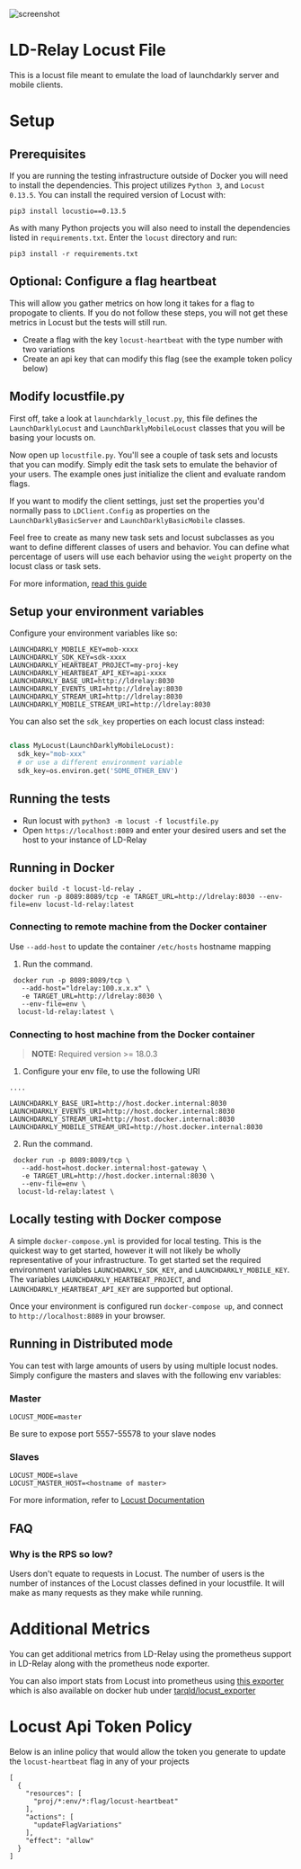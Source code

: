 ![screenshot](screenshot.png)


# LD-Relay Locust File


This is a locust file meant to emulate the load of launchdarkly server and mobile clients.


# Setup

## Prerequisites

If you are running the testing infrastructure outside of Docker you will need to install the dependencies. This project utilizes `Python 3`, and `Locust 0.13.5`. You can install the required version of Locust with:

```
pip3 install locustio==0.13.5
```

As with many Python projects you will also need to install the dependencies listed in `requirements.txt`. Enter the `locust` directory and run:

```
pip3 install -r requirements.txt
```


## Optional: Configure a flag heartbeat

This will allow you gather metrics on how long it takes for a flag to propogate to clients. If you do not follow these steps, you will not get these metrics in Locust but the tests will still run.

- Create a flag with the key `locust-heartbeat` with the type number with two variations
- Create an api key that can modify this flag (see the example token policy below)


## Modify locustfile.py

First off, take a look at `launchdarkly_locust.py`, this file defines the `LaunchDarklyLocust` and `LaunchDarklyMobileLocust` classes that you will be basing your locusts on.

Now open up `locustfile.py`. You'll see a couple of task sets and locusts that you can modify. Simply edit the task sets to emulate the behavior of your users. The example ones just initialize the client and evaluate random flags.

If you want to modify the client settings, just set the properties you'd normally pass to `LDClient.Config` as properties on the `LaunchDarklyBasicServer` and `LaunchDarklyBasicMobile` classes.

Feel free to create as many new task sets and locust subclasses as you want to define different classes of users and behavior. You can define what percentage of users will use each behavior using the `weight` property on the locust class or task sets.

For more information, [read this guide](https://docs.locust.io/en/stable/writing-a-locustfile.html)


## Setup your environment variables

Configure your environment variables like so:

```
LAUNCHDARKLY_MOBILE_KEY=mob-xxxx
LAUNCHDARKLY_SDK_KEY=sdk-xxxx
LAUNCHDARKLY_HEARTBEAT_PROJECT=my-proj-key
LAUNCHDARKLY_HEARTBEAT_API_KEY=api-xxxx
LAUNCHDARKLY_BASE_URI=http://ldrelay:8030
LAUNCHDARKLY_EVENTS_URI=http://ldrelay:8030
LAUNCHDARKLY_STREAM_URI=http://ldrelay:8030
LAUNCHDARKLY_MOBILE_STREAM_URI=http://ldrelay:8030
```

You can also set the `sdk_key` properties on each locust class instead:

```python

class MyLocust(LaunchDarklyMobileLocust):
  sdk_key="mob-xxx"
  # or use a different environment variable
  sdk_key=os.environ.get('SOME_OTHER_ENV')
```


## Running the tests

- Run locust with `python3 -m locust -f locustfile.py`
- Open `https://localhost:8089` and enter your desired users and set the host to your instance of LD-Relay

## Running in Docker

```
docker build -t locust-ld-relay .
docker run -p 8089:8089/tcp -e TARGET_URL=http://ldrelay:8030 --env-file=env locust-ld-relay:latest
```

### Connecting to remote machine from the Docker container 
Use `--add-host` to update the container `/etc/hosts` hostname mapping
1. Run the command.
```
 docker run -p 8089:8089/tcp \
   --add-host="ldrelay:100.x.x.x" \
   -e TARGET_URL=http://ldrelay:8030 \
   --env-file=env \
  locust-ld-relay:latest \
```


### Connecting to host machine from the Docker container 
>**NOTE:**  Required version >= 18.0.3

1. Configure your env file, to use the following URI

```
....

LAUNCHDARKLY_BASE_URI=http://host.docker.internal:8030
LAUNCHDARKLY_EVENTS_URI=http://host.docker.internal:8030
LAUNCHDARKLY_STREAM_URI=http://host.docker.internal:8030
LAUNCHDARKLY_MOBILE_STREAM_URI=http://host.docker.internal:8030

```

2. Run the command.
```
 docker run -p 8089:8089/tcp \
   --add-host=host.docker.internal:host-gateway \
   -e TARGET_URL=http://host.docker.internal:8030 \
   --env-file=env \
  locust-ld-relay:latest \
```

## Locally testing with Docker compose

A simple `docker-compose.yml` is provided for local testing. This is the quickest way to get started, however it will not likely be wholly representative of your infrastructure. To get started set the required environment variables `LAUNCHDARKLY_SDK_KEY`, and `LAUNCHDARKLY_MOBILE_KEY`. The variables `LAUNCHDARKLY_HEARTBEAT_PROJECT`, and ` LAUNCHDARKLY_HEARTBEAT_API_KEY` are supported but optional.

Once your environment is configured run `docker-compose up`, and connect to `http://localhost:8089` in your browser.

## Running in Distributed mode

You can test with large amounts of users by using multiple locust nodes. Simply configure the masters and slaves with the following env variables:

### Master

```
LOCUST_MODE=master
```

Be sure to expose port 5557-55578 to your slave nodes

### Slaves

```
LOCUST_MODE=slave
LOCUST_MASTER_HOST=<hostname of master>
```

For more information, refer to [Locust Documentation](https://docs.locust.io/en/stable/running-locust-docker.html)


## FAQ

### Why is the RPS so low?

Users don't equate to requests in Locust. The number of users is the number of instances of the Locust classes defined in your locustfile. It will make as many requests as they make while running.


# Additional Metrics

You can get additional metrics from LD-Relay using the prometheus support in LD-Relay along with the prometheus node exporter.

You can also import stats from Locust into prometheus using [this exporter](https://github.com/ilsken/locust_exporter) which is also available on docker hub under [tarqld/locust_exporter](https://hub.docker.com/r/tarqld/locust_exporter)


# Locust Api Token Policy

Below is an inline policy that would allow the token you generate to update the `locust-heartbeat` flag in any of your projects

```
[
  {
    "resources": [
      "proj/*:env/*:flag/locust-heartbeat"
    ],
    "actions": [
      "updateFlagVariations"
    ],
    "effect": "allow"
  }
]
```
